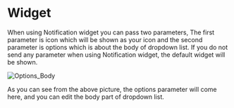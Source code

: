 # Widget
When using Notification widget you can pass two parameters, The first parameter is icon which will be shown as your icon and the second parameter is options which is about the body of 
dropdown list. If you do not send any parameter when using Notification widget, the default widget will be shown.

![Options_Body](https://github.com/portalium/yii2-notification/assets/91452487/0b1d4754-62a5-4f91-85e9-2c4e5caaa05b)

As you can see from the above picture, the options parameter will come here, and you can edit the body part of
dropdown list.